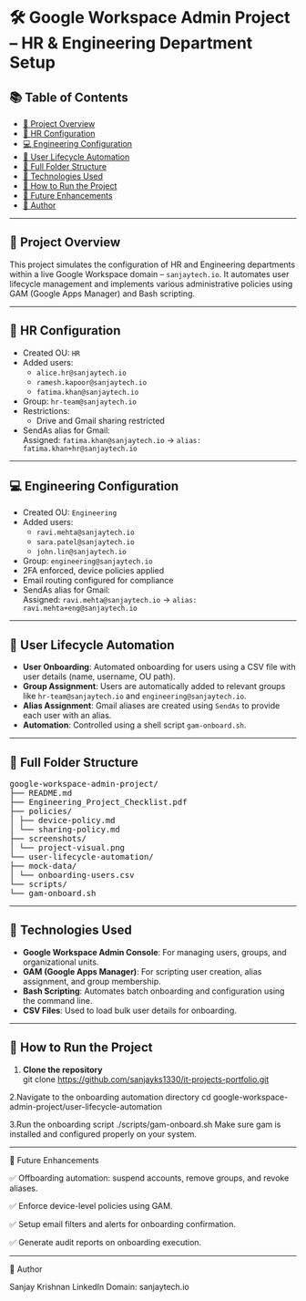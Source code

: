 # 🛠️ Google Workspace Admin Project – HR & Engineering Department Setup

## 📚 Table of Contents

- [📌 Project Overview](#-project-overview)
- [👥 HR Configuration](#-hr-configuration)
- [💻 Engineering Configuration](#-engineering-configuration)
- [🔄 User Lifecycle Automation](#-user-lifecycle-automation)
- [📁 Full Folder Structure](#-full-folder-structure)
- [🧰 Technologies Used](#technologies-used)
- [🚀 How to Run the Project](#how-to-run-the-project)
- [🔮 Future Enhancements](#future-enhancements)
- [👤 Author](#author)

---

## 📌 Project Overview
This project simulates the configuration of HR and Engineering departments within a live Google Workspace domain – `sanjaytech.io`. It automates user lifecycle management and implements various administrative policies using GAM (Google Apps Manager) and Bash scripting.

---

## 🧾 HR Configuration
- Created OU: `HR`
- Added users:
  - `alice.hr@sanjaytech.io`
  - `ramesh.kapoor@sanjaytech.io`
  - `fatima.khan@sanjaytech.io`
- Group: `hr-team@sanjaytech.io`
- Restrictions:
  - Drive and Gmail sharing restricted
- SendAs alias for Gmail:  
  Assigned: `fatima.khan@sanjaytech.io` → `alias: fatima.khan+hr@sanjaytech.io`

---

## 💻 Engineering Configuration
- Created OU: `Engineering`
- Added users:
  - `ravi.mehta@sanjaytech.io`
  - `sara.patel@sanjaytech.io`
  - `john.lin@sanjaytech.io`
- Group: `engineering@sanjaytech.io`
- 2FA enforced, device policies applied
- Email routing configured for compliance
- SendAs alias for Gmail:  
  Assigned: `ravi.mehta@sanjaytech.io` → `alias: ravi.mehta+eng@sanjaytech.io`

---

## 👥 User Lifecycle Automation
- **User Onboarding**: Automated onboarding for users using a CSV file with user details (name, username, OU path).
- **Group Assignment**: Users are automatically added to relevant groups like `hr-team@sanjaytech.io` and `engineering@sanjaytech.io`.
- **Alias Assignment**: Gmail aliases are created using `SendAs` to provide each user with an alias.
- **Automation**: Controlled using a shell script `gam-onboard.sh`.

---

## 📁 Full Folder Structure

<pre>
google-workspace-admin-project/
├── README.md
├── Engineering_Project_Checklist.pdf
├── policies/
│ ├── device-policy.md
│ └── sharing-policy.md
├── screenshots/
│ └── project-visual.png
└── user-lifecycle-automation/
├── mock-data/
│ └── onboarding-users.csv
└── scripts/
└── gam-onboard.sh
</pre>
---

## 🧰 Technologies Used
- **Google Workspace Admin Console**: For managing users, groups, and organizational units.
- **GAM (Google Apps Manager)**: For scripting user creation, alias assignment, and group membership.
- **Bash Scripting**: Automates batch onboarding and configuration using the command line.
- **CSV Files**: Used to load bulk user details for onboarding.

---

## 🚀 How to Run the Project

1. **Clone the repository**  
git clone https://github.com/sanjayks1330/it-projects-portfolio.git

2.Navigate to the onboarding automation directory
cd google-workspace-admin-project/user-lifecycle-automation

3.Run the onboarding script
./scripts/gam-onboard.sh
Make sure gam is installed and configured properly on your system.

---

🔮 Future Enhancements

✅ Offboarding automation: suspend accounts, remove groups, and revoke aliases.

✅ Enforce device-level policies using GAM.

✅ Setup email filters and alerts for onboarding confirmation.

✅ Generate audit reports on onboarding execution.

---

👤 Author

Sanjay Krishnan
LinkedIn
Domain: sanjaytech.io